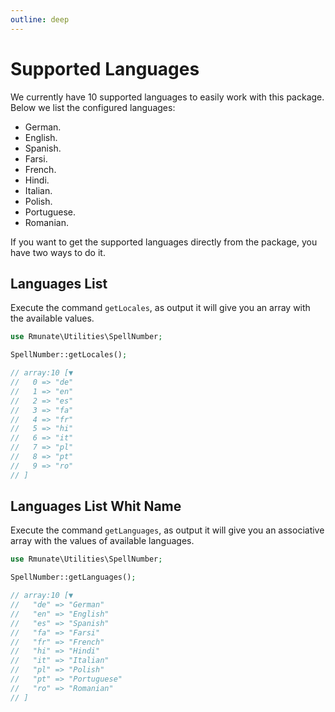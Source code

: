 ```yaml
---
outline: deep
---
```


# Supported Languages

We currently have 10 supported languages to easily work with this package. Below we list the configured languages:

- German.
- English.
- Spanish.
- Farsi.
- French.
- Hindi.
- Italian.
- Polish.
- Portuguese.
- Romanian.

If you want to get the supported languages directly from the package, you have two ways to do it.

## Languages List
Execute the command `getLocales`, as output it will give you an array with the available values.

```php
use Rmunate\Utilities\SpellNumber;

SpellNumber::getLocales();

// array:10 [▼
//   0 => "de"
//   1 => "en"
//   2 => "es"
//   3 => "fa"
//   4 => "fr"
//   5 => "hi"
//   6 => "it"
//   7 => "pl"
//   8 => "pt"
//   9 => "ro"
// ]
```

## Languages List Whit Name

Execute the command `getLanguages`, as output it will give you an associative array with the values of available languages.

```php
use Rmunate\Utilities\SpellNumber;

SpellNumber::getLanguages();

// array:10 [▼ 
//   "de" => "German"
//   "en" => "English"
//   "es" => "Spanish"
//   "fa" => "Farsi"
//   "fr" => "French"
//   "hi" => "Hindi"
//   "it" => "Italian"
//   "pl" => "Polish"
//   "pt" => "Portuguese"
//   "ro" => "Romanian"
// ]
```